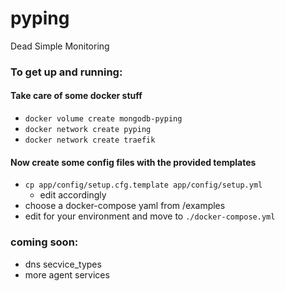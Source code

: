 # pyping
Dead Simple Monitoring

### To get up and running:

#### Take care of some docker stuff
* `docker volume create mongodb-pyping`
* `docker network create pyping`
* `docker network create traefik`

#### Now create some config files with the provided templates
* `cp app/config/setup.cfg.template app/config/setup.yml`
  * edit accordingly
* choose a docker-compose yaml from /examples
* edit for your environment and move to `./docker-compose.yml`

### coming soon:

* dns secvice_types
* more agent services